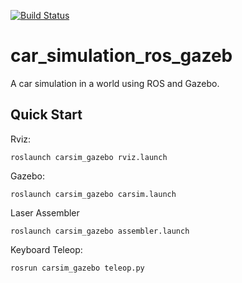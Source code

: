 [![Build Status](https://travis-ci.org/duthades/car_simulation_ros_gazebo.svg?branch=master)](https://travis-ci.org/duthades/car_simulation_ros_gazebo)
# car_simulation_ros_gazeb

A car simulation in a world using ROS and Gazebo.

## Quick Start
Rviz:
```
roslaunch carsim_gazebo rviz.launch
```
Gazebo:
```
roslaunch carsim_gazebo carsim.launch
```
Laser Assembler
```
roslaunch carsim_gazebo assembler.launch
```
Keyboard Teleop:
```
rosrun carsim_gazebo teleop.py
```
